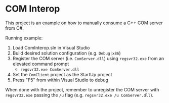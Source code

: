 # COM Interop

This project is an example on how to manually consume a C++ COM server from C#.

Running example:

1) Load ComInterop.sln in Visual Studio
2) Build desired solution configuration (e.g. `Debug|x86`)
3) Register the COM server (i.e. `ComServer.dll`) using `regsvr32.exe` from an elevated command prompt
    * `regsvr32.exe ComServer.dll`
4) Set the `ComClient` project as the StartUp project
5) Press "F5" from within Visual Studio to debug

When done with the project, remember to unregister the COM server with `regsvr32.exe` passing the `/u` flag (e.g. `regsvr32.exe /u ComServer.dll`).
